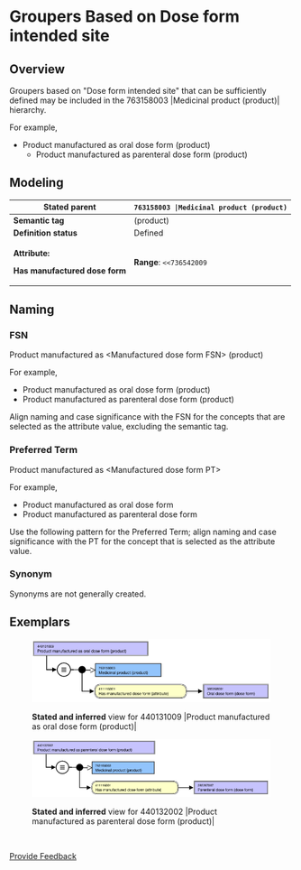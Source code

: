 # Groupers Based on Dose form intended site

## Overview

Groupers based on "Dose form intended site" that can be sufficiently defined may be included in the 763158003 |Medicinal product (product)| hierarchy.

For example,

* Product manufactured as oral dose form (product)
  * Product manufactured as parenteral dose form (product)

## Modeling

| **Stated parent**                                                                    | `763158003 \|Medicinal product (product)`                                                                                                                                                                                                                                                                                                                                                                                                                                                                                                                                                                                                                      |
| ------------------------------------------------------------------------------------ | -------------------------------------------------------------------------------------------------------------------------------------------------------------------------------------------------------------------------------------------------------------------------------------------------------------------------------------------------------------------------------------------------------------------------------------------------------------------------------------------------------------------------------------------------------------------------------------------------------------------------------------------------------------- |
| **Semantic tag**                                                                     | (product)                                                                                                                                                                                                                                                                                                                                                                                                                                                                                                                                                                                                                                                      |
| **Definition status**                                                                | Defined                                                                                                                                                                                                                                                                                                                                                                                                                                                                                                                                                                                                                                                        |
| <p><strong>Attribute:</strong></p><p><strong>Has manufactured dose form</strong></p> | <p><strong>Range</strong>: <code>&#x3C;&#x3C;736542009 |Pharmaceutical dose form (dose form)</code></p><ul><li>While the allowed range is broader, the |Medicinal product| grouper concepts based on dose form intended site should use sufficiently defined grouper concepts that are descendants of <code>736542009 |Pharmaceutical dose form (dose form)|</code> representing intended site as attribute values.</li></ul><p><strong>Cardinality:</strong> 0..*</p><ul><li>While the allowed range is broader, the |Medicinal product| grouper concepts based on disposition should have one and only one Has manufactured dose form (attribute).</li></ul> |

## Naming

### FSN

Product manufactured as \<Manufactured dose form FSN> (product)

For example,

* Product manufactured as oral dose form (product)
* Product manufactured as parenteral dose form (product)

Align naming and case significance with the FSN for the concepts that are selected as the attribute value, excluding the semantic tag.

### Preferred Term

Product manufactured as \<Manufactured dose form PT>

For example,

* Product manufactured as oral dose form
* Product manufactured as parenteral dose form

Use the following pattern for the Preferred Term; align naming and case significance with the PT for the concept that is selected as the attribute value.

### Synonym

Synonyms are not generally created.

## Exemplars

<figure><img src="../../../../../../.gitbook/assets/image (41) (1).png" alt=""><figcaption><p><strong>Stated and inferred</strong> view for 440131009 |Product manufactured as oral dose form (product)|</p></figcaption></figure>

<figure><img src="../../../../../../.gitbook/assets/image (42) (1).png" alt=""><figcaption><p><strong>Stated and inferred</strong> view for 440132002 |Product manufactured as parenteral dose form (product)|</p></figcaption></figure>

<figure><img src="../../../../../../authoring/pharmaceutical-and-biologic-product/images/174690977.png" alt=""><figcaption></figcaption></figure>

<a href="https://docs.google.com/forms/d/e/1FAIpQLScTmbZIf0UEQwYDkY27EEWBkaiYkHSbR0_9DmFrMLXoQLyL7Q/viewform?usp=pp_url&#x26;entry.1767247133=SCT+Editorial+Guide&#x26;entry.670899847=Groupers%20Based%20on%20Dose%20form%20intended%20site" class="button primary">Provide Feedback</a>

